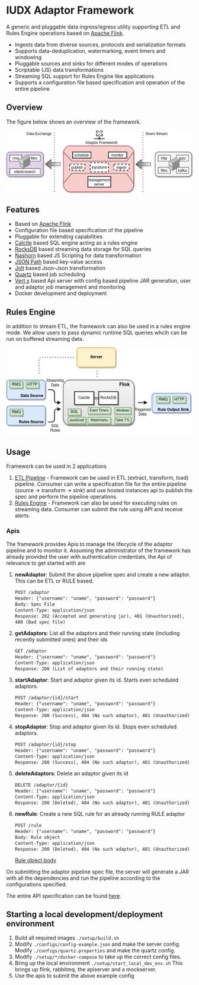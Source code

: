# IUDX Adaptor Framework

A generic and pluggable data ingress/egress utility supporting ETL and Rules Engine operations 
based on [Apache Flink](https://github.com/apache/flink).

- Ingests data from diverse sources, protocols and serialization formats
- Supports data-deduplication, watermarking, event timers and windowing
- Pluggable sources and sinks for different modes of operations
- Scriptable (JS) data transformations
- Streaming SQL support for Rules Engine like applications
- Supports a configuration file based specification and operation of the entire pipeline



## Overview
The figure below shows an overview of the framework. 

<p align="center">
<img src="./docs/diagrams/Overview.png">
</p>


## Features
- Based on [Apache Flink](https://github.com/apache/flink)
- Configuration file based specification of the pipeline
- Pluggable for extending capabilities
- [Calcite](https://calcite.apache.org/) based SQL engine acting as a rules engine
- [RocksDB](http://rocksdb.org/) based streaming data storage for SQL queries
- [Nashorn](https://github.com/openjdk/nashorn) based JS Scripting for data transformation
- [JSON Path](https://github.com/json-path/JsonPath) based key-value access
- [Jolt](https://github.com/bazaarvoice/jolt) based Json-Json transformation
- [Quartz](http://www.quartz-scheduler.org/) based job scheduling
- [Vert x](https://vertx.io/) based Api server with config based pipeline JAR generation, user and adaptor job management and monitoring
- Docker development and deployment


## Rules Engine
In addition to stream ETL, the framework can also be used in a rules engine mode.
We allow users to pass dynamic runtime SQL queries whcih can be run on buffered streaming data.
<p align="center">
<img src="./docs/diagrams/RulesArch.png">
</p>


## Usage

Framework can be used in 2 applications

1. [ETL Pipeline](docs/etl_usage.md) - Framework can be used in ETL (extract, transform, 
   load) pipeline. Consumer can write a specification file for the entire pipeline (source -> 
   transform -> sink) and use hosted instances api to publish the spec and perform the pipeline 
   operations.
2. [Rules Engine](docs/rules_usage.md) - Framework can also be used for executing rules 
   on streaming data. Consumer can submit the rule using API and receive alerts. 

### Apis
The framework provides Apis to manage the lifecycle of the adaptor pipeline and to monitor it.
Assuming the administrator of the framework has already provided the user with authentication credentials, 
the Api of relevance to get started with are 

1. **newAdaptor**: Submit the above pipeline spec and create a new adaptor. This can be ETL or RULE based.
   ```
   POST /adaptor
   Header: {"username": "uname", "password": "password"}
   Body: Spec File
   Content-Type: application/json
   Response: 202 (Accepted and generating jar), 401 (Unauthorized), 400 (Bad spec file) 
   ```

2. **getAdaptors**: List all the adaptors and their running state (including recently submitted ones) and their ids
   ```
   GET /adaptor
   Header: {"username": "uname", "password": "password"}
   Content-Type: application/json
   Response: 200 (List of adaptors and their running state)
   ``` 
  
3. **startAdaptor**: Start and adaptor given its id. Starts even scheduled adaptors. 
   ```
   POST /adaptor/{id}/start
   Header: {"username": "uname", "password": "password"}
   Content-Type: application/json
   Response: 200 (Success), 404 (No such adaptor), 401 (Unauthorized)
   ```

4. **stopAdaptor**: Stop and adaptor given its id. Stops even scheduled adaptors. 
   ```
   POST /adaptor/{id}/stop
   Header: {"username": "uname", "password": "password"}
   Content-Type: application/json
   Response: 200 (Success), 404 (No such adaptor), 401 (Unauthorized)
   ```
   

5. **deleteAdaptors**: Delete an adaptor given its id
   ```
   DELETE /adaptor/{id}
   Header: {"username": "uname", "password": "password"}
   Content-Type: application/json
   Response: 200 (Deleted), 404 (No such adaptor), 401 (Unauthorized)
   ```

6. **newRule**: Create a new SQL rule for an already running RULE adaptor
   ```
   POST /rule
   Header: {"username": "uname", "password": "password"}
   Body: Rule object
   Content-Type: application/json
   Response: 200 (Deleted), 404 (No such adaptor), 401 (Unauthorized)
   ```
   [Rule object body](./docs/rule_format.md)

On submitting the adaptor pipeline spec file, the server will generate a JAR with all the dependencies and run the pipeline according to the configurations specified.

The entire API specification can be found [here](./docs/openapi.yml).


## Starting a local development/deployment environment
1. Build all required images 
   `./setup/build.sh`
3. Modify `./configs/config-example.json` and make the server config. 
   Modify `./configs/quartz.properties` and make the quartz config.
4. Modify `./setup/*/docker-compose` to take up the correct config files.
5. Bring up the local environment 
   `./setup/start_local_dev_env.sh` 
   This brings up flink, rabbitmq, the apiserver and a mockserver.
6. Use the apis to submit the above example config
